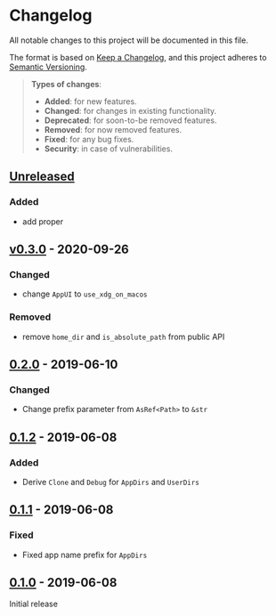# Changelog
All notable changes to this project will be documented in this file.

The format is based on [Keep a Changelog](https://keepachangelog.com/en/1.0.0/),
and this project adheres to [Semantic Versioning](https://semver.org/spec/v2.0.0.html).

> **Types of changes**:
>
> - **Added**: for new features.
> - **Changed**: for changes in existing functionality.
> - **Deprecated**: for soon-to-be removed features.
> - **Removed**: for now removed features.
> - **Fixed**: for any bug fixes.
> - **Security**: in case of vulnerabilities.

## [Unreleased]

### Added

- add proper

## [v0.3.0] - 2020-09-26

### Changed

- change `AppUI` to `use_xdg_on_macos`

### Removed

- remove `home_dir` and `is_absolute_path` from public API

## [0.2.0] - 2019-06-10

### Changed

- Change prefix parameter from `AsRef<Path>` to `&str`

## [0.1.2] - 2019-06-08

### Added

- Derive `Clone` and `Debug` for `AppDirs` and `UserDirs`

## [0.1.1] - 2019-06-08

### Fixed

- Fixed app name prefix for `AppDirs`

## [0.1.0] - 2019-06-08

Initial release

[Unreleased]: https://github.com/cjbassi/platform-dirs-rs/compare/v0.3.0...HEAD
[v0.3.0]: https://github.com/cjbassi/platform-dirs-rs/compare/0.2.0...v0.3.0
[0.2.0]: https://github.com/cjbassi/platform-dirs-rs/compare/0.1.2...0.2.0
[0.1.2]: https://github.com/cjbassi/platform-dirs-rs/compare/0.1.1...0.1.2
[0.1.1]: https://github.com/cjbassi/platform-dirs-rs/compare/0.1.0...0.1.1
[0.1.0]: https://github.com/cjbassi/platform-dirs-rs/compare/4afc9b7218db1f2847203951ff3e1493b3d9ef38...0.1.0
